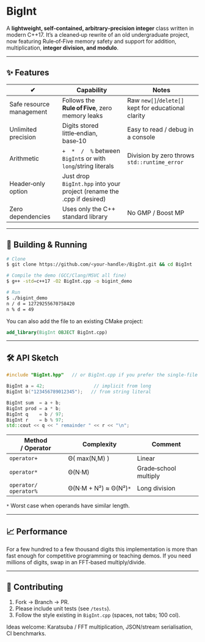 # BigInt  

A **lightweight, self‑contained, arbitrary‑precision integer** class written in modern C++17. It’s a cleaned‑up rewrite of an old undergraduate project, now featuring Rule‑of‑Five memory safety and support for addition, multiplication, **integer division, and modulo**.

---

## ✨ Features

| ✔                        | Capability                                                            | Notes                                               |
| ------------------------ | --------------------------------------------------------------------- | --------------------------------------------------- |
| Safe resource management | Follows the **Rule of Five**, zero memory leaks                       | Raw `new[]`/`delete[]` kept for educational clarity |
| Unlimited precision      | Digits stored little‑endian, base‑10                                  | Easy to read / debug in a console                   |
| Arithmetic               | `+  *  /  %` between `BigInt`s or with `long`/string literals         | Division by zero throws `std::runtime_error`        |
| Header‑only option       | Just drop `BigInt.hpp` into your project (rename the .cpp if desired) |                                                     |
| Zero dependencies        | Uses only the C++ standard library                                    | No GMP / Boost MP                                   |

---

## 🔧 Building & Running

```bash
# Clone
$ git clone https://github.com/<your‑handle>/BigInt.git && cd BigInt

# Compile the demo (GCC/Clang/MSVC all fine)
$ g++ -std=c++17 -O2 BigInt.cpp -o bigint_demo

# Run
$ ./bigint_demo
n / d = 12729255670758420
n % d = 49
```

You can also add the file to an existing CMake project:

```cmake
add_library(BigInt OBJECT BigInt.cpp)
```

---

## 🛠️ API Sketch

```cpp
#include "BigInt.hpp"   // or BigInt.cpp if you prefer the single‑file variant

BigInt a = 42;                  // implicit from long
BigInt b("123456789012345");   // from string literal

BigInt sum  = a + b;
BigInt prod = a * b;
BigInt q    = b / 97;
BigInt r    = b % 97;
std::cout << q << " remainder " << r << "\n";
```

| Method / Operator       | Complexity             | Comment               |
| ----------------------- | ---------------------- | --------------------- |
| `operator+`             | Θ( max(N,M) )          | Linear                |
| `operator*`             | Θ(N·M)                 | Grade‑school multiply |
| `operator/` `operator%` | Θ(N·M + N²) ≈ Θ(N²)`*` | Long division         |

`*` Worst case when operands have similar length.

---

## 📈 Performance

For a few hundred to a few thousand digits this implementation is more than fast enough for competitive programming or teaching demos. If you need millions of digits, swap in an FFT‑based multiply/divide.

---

## 🤝 Contributing

1. Fork → Branch → PR.
2. Please include unit tests (see `/tests`).
3. Follow the style existing in `BigInt.cpp` (spaces, not tabs; 100 col).

Ideas welcome: Karatsuba / FFT multiplication, JSON/stream serialisation, CI benchmarks.